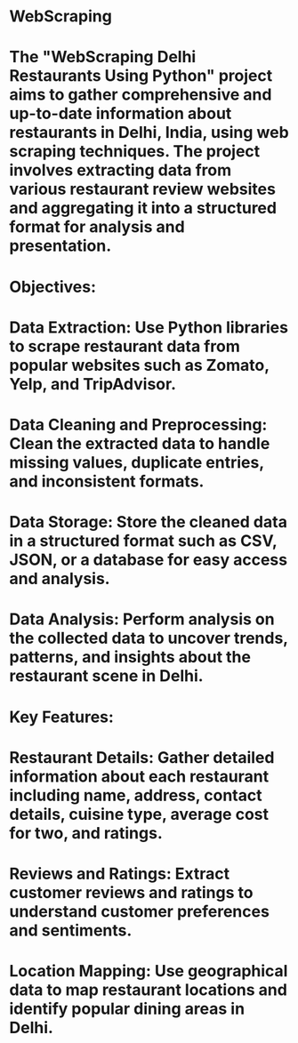 # WebScraping

# The "WebScraping Delhi Restaurants Using Python" project aims to gather comprehensive and up-to-date information about restaurants in Delhi, India, using web scraping techniques. The project involves extracting data from various restaurant review websites and aggregating it into a structured format for analysis and presentation.

# Objectives:

# Data Extraction: Use Python libraries to scrape restaurant data from popular websites such as Zomato, Yelp, and TripAdvisor.
# Data Cleaning and Preprocessing: Clean the extracted data to handle missing values, duplicate entries, and inconsistent formats.
# Data Storage: Store the cleaned data in a structured format such as CSV, JSON, or a database for easy access and analysis.
# Data Analysis: Perform analysis on the collected data to uncover trends, patterns, and insights about the restaurant scene in Delhi.

# Key Features:

# Restaurant Details: Gather detailed information about each restaurant including name, address, contact details, cuisine type, average cost for two, and ratings.
# Reviews and Ratings: Extract customer reviews and ratings to understand customer preferences and sentiments.
# Location Mapping: Use geographical data to map restaurant locations and identify popular dining areas in Delhi.

